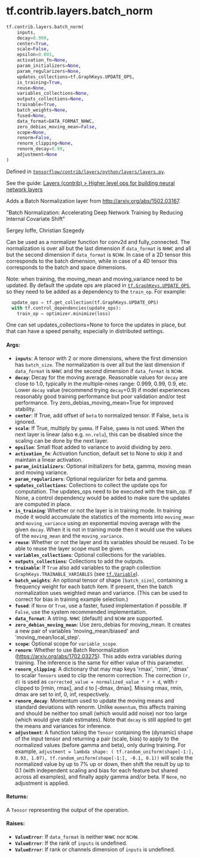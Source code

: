<div itemscope itemtype="http://developers.google.com/ReferenceObject">
<meta itemprop="name" content="tf.contrib.layers.batch_norm" />
</div>

# tf.contrib.layers.batch_norm

``` python
tf.contrib.layers.batch_norm(
    inputs,
    decay=0.999,
    center=True,
    scale=False,
    epsilon=0.001,
    activation_fn=None,
    param_initializers=None,
    param_regularizers=None,
    updates_collections=tf.GraphKeys.UPDATE_OPS,
    is_training=True,
    reuse=None,
    variables_collections=None,
    outputs_collections=None,
    trainable=True,
    batch_weights=None,
    fused=None,
    data_format=DATA_FORMAT_NHWC,
    zero_debias_moving_mean=False,
    scope=None,
    renorm=False,
    renorm_clipping=None,
    renorm_decay=0.99,
    adjustment=None
)
```



Defined in [`tensorflow/contrib/layers/python/layers/layers.py`](https://www.tensorflow.org/code/tensorflow/contrib/layers/python/layers/layers.py).

See the guide: [Layers (contrib) > Higher level ops for building neural network layers](../../../../../api_guides/python/contrib.layers.md#Higher_level_ops_for_building_neural_network_layers)

Adds a Batch Normalization layer from http://arxiv.org/abs/1502.03167.

  "Batch Normalization: Accelerating Deep Network Training by Reducing
  Internal Covariate Shift"

  Sergey Ioffe, Christian Szegedy

Can be used as a normalizer function for conv2d and fully_connected. The
normalization is over all but the last dimension if `data_format` is `NHWC`
and all but the second dimension if `data_format` is `NCHW`.  In case of a 2D
tensor this corresponds to the batch dimension, while in case of a 4D tensor
this
corresponds to the batch and space dimensions.

Note: when training, the moving_mean and moving_variance need to be updated.
By default the update ops are placed in <a href="../../../tf/GraphKeys.md#UPDATE_OPS"><code>tf.GraphKeys.UPDATE_OPS</code></a>, so they
need to be added as a dependency to the `train_op`. For example:

```python
  update_ops = tf.get_collection(tf.GraphKeys.UPDATE_OPS)
  with tf.control_dependencies(update_ops):
    train_op = optimizer.minimize(loss)
```

One can set updates_collections=None to force the updates in place, but that
can have a speed penalty, especially in distributed settings.

#### Args:

* <b>`inputs`</b>: A tensor with 2 or more dimensions, where the first dimension has
    `batch_size`. The normalization is over all but the last dimension if
    `data_format` is `NHWC` and the second dimension if `data_format` is
    `NCHW`.
* <b>`decay`</b>: Decay for the moving average. Reasonable values for `decay` are close
    to 1.0, typically in the multiple-nines range: 0.999, 0.99, 0.9, etc.
    Lower `decay` value (recommend trying `decay`=0.9) if model experiences
    reasonably good training performance but poor validation and/or test
    performance. Try zero_debias_moving_mean=True for improved stability.
* <b>`center`</b>: If True, add offset of `beta` to normalized tensor. If False, `beta`
    is ignored.
* <b>`scale`</b>: If True, multiply by `gamma`. If False, `gamma` is
    not used. When the next layer is linear (also e.g. `nn.relu`), this can be
    disabled since the scaling can be done by the next layer.
* <b>`epsilon`</b>: Small float added to variance to avoid dividing by zero.
* <b>`activation_fn`</b>: Activation function, default set to None to skip it and
    maintain a linear activation.
* <b>`param_initializers`</b>: Optional initializers for beta, gamma, moving mean and
    moving variance.
* <b>`param_regularizers`</b>: Optional regularizer for beta and gamma.
* <b>`updates_collections`</b>: Collections to collect the update ops for computation.
    The updates_ops need to be executed with the train_op.
    If None, a control dependency would be added to make sure the updates are
    computed in place.
* <b>`is_training`</b>: Whether or not the layer is in training mode. In training mode
    it would accumulate the statistics of the moments into `moving_mean` and
    `moving_variance` using an exponential moving average with the given
    `decay`. When it is not in training mode then it would use the values of
    the `moving_mean` and the `moving_variance`.
* <b>`reuse`</b>: Whether or not the layer and its variables should be reused. To be
    able to reuse the layer scope must be given.
* <b>`variables_collections`</b>: Optional collections for the variables.
* <b>`outputs_collections`</b>: Collections to add the outputs.
* <b>`trainable`</b>: If `True` also add variables to the graph collection
    `GraphKeys.TRAINABLE_VARIABLES` (see <a href="../../../tf/Variable.md"><code>tf.Variable</code></a>).
* <b>`batch_weights`</b>: An optional tensor of shape `[batch_size]`,
    containing a frequency weight for each batch item. If present,
    then the batch normalization uses weighted mean and
    variance. (This can be used to correct for bias in training
    example selection.)
* <b>`fused`</b>: if `None` or `True`, use a faster, fused implementation if possible.
    If `False`, use the system recommended implementation.
* <b>`data_format`</b>: A string. `NHWC` (default) and `NCHW` are supported.
* <b>`zero_debias_moving_mean`</b>: Use zero_debias for moving_mean. It creates a new
    pair of variables 'moving_mean/biased' and 'moving_mean/local_step'.
* <b>`scope`</b>: Optional scope for `variable_scope`.
* <b>`renorm`</b>: Whether to use Batch Renormalization
    (https://arxiv.org/abs/1702.03275). This adds extra variables during
    training. The inference is the same for either value of this parameter.
* <b>`renorm_clipping`</b>: A dictionary that may map keys 'rmax', 'rmin', 'dmax' to
    scalar `Tensors` used to clip the renorm correction. The correction
    `(r, d)` is used as `corrected_value = normalized_value * r + d`, with
    `r` clipped to [rmin, rmax], and `d` to [-dmax, dmax]. Missing rmax, rmin,
    dmax are set to inf, 0, inf, respectively.
* <b>`renorm_decay`</b>: Momentum used to update the moving means and standard
    deviations with renorm. Unlike `momentum`, this affects training
    and should be neither too small (which would add noise) nor too large
    (which would give stale estimates). Note that `decay` is still applied
    to get the means and variances for inference.
* <b>`adjustment`</b>: A function taking the `Tensor` containing the (dynamic) shape of
    the input tensor and returning a pair (scale, bias) to apply to the
    normalized values (before gamma and beta), only during training. For
    example,
      `adjustment = lambda shape: (
        tf.random_uniform(shape[-1:], 0.93, 1.07),
        tf.random_uniform(shape[-1:], -0.1, 0.1))`
    will scale the normalized value by up to 7% up or down, then shift the
    result by up to 0.1 (with independent scaling and bias for each feature
    but shared across all examples), and finally apply gamma and/or beta. If
    `None`, no adjustment is applied.


#### Returns:

A `Tensor` representing the output of the operation.


#### Raises:

* <b>`ValueError`</b>: If `data_format` is neither `NHWC` nor `NCHW`.
* <b>`ValueError`</b>: If the rank of `inputs` is undefined.
* <b>`ValueError`</b>: If rank or channels dimension of `inputs` is undefined.